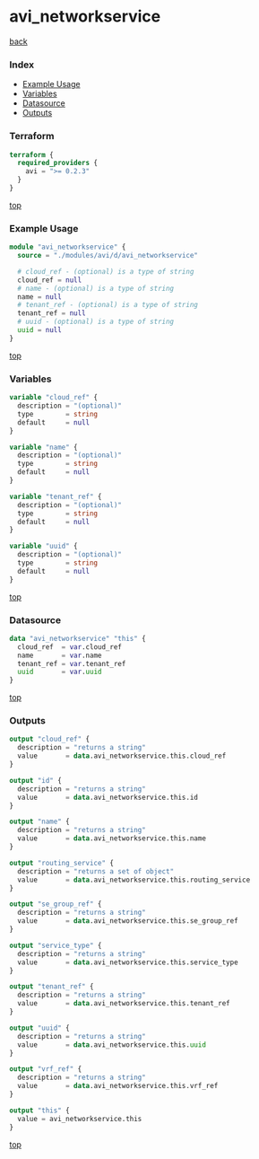 # avi_networkservice

[back](../avi.md)

### Index

- [Example Usage](#example-usage)
- [Variables](#variables)
- [Datasource](#datasource)
- [Outputs](#outputs)

### Terraform

```terraform
terraform {
  required_providers {
    avi = ">= 0.2.3"
  }
}
```

[top](#index)

### Example Usage

```terraform
module "avi_networkservice" {
  source = "./modules/avi/d/avi_networkservice"

  # cloud_ref - (optional) is a type of string
  cloud_ref = null
  # name - (optional) is a type of string
  name = null
  # tenant_ref - (optional) is a type of string
  tenant_ref = null
  # uuid - (optional) is a type of string
  uuid = null
}
```

[top](#index)

### Variables

```terraform
variable "cloud_ref" {
  description = "(optional)"
  type        = string
  default     = null
}

variable "name" {
  description = "(optional)"
  type        = string
  default     = null
}

variable "tenant_ref" {
  description = "(optional)"
  type        = string
  default     = null
}

variable "uuid" {
  description = "(optional)"
  type        = string
  default     = null
}
```

[top](#index)

### Datasource

```terraform
data "avi_networkservice" "this" {
  cloud_ref  = var.cloud_ref
  name       = var.name
  tenant_ref = var.tenant_ref
  uuid       = var.uuid
}
```

[top](#index)

### Outputs

```terraform
output "cloud_ref" {
  description = "returns a string"
  value       = data.avi_networkservice.this.cloud_ref
}

output "id" {
  description = "returns a string"
  value       = data.avi_networkservice.this.id
}

output "name" {
  description = "returns a string"
  value       = data.avi_networkservice.this.name
}

output "routing_service" {
  description = "returns a set of object"
  value       = data.avi_networkservice.this.routing_service
}

output "se_group_ref" {
  description = "returns a string"
  value       = data.avi_networkservice.this.se_group_ref
}

output "service_type" {
  description = "returns a string"
  value       = data.avi_networkservice.this.service_type
}

output "tenant_ref" {
  description = "returns a string"
  value       = data.avi_networkservice.this.tenant_ref
}

output "uuid" {
  description = "returns a string"
  value       = data.avi_networkservice.this.uuid
}

output "vrf_ref" {
  description = "returns a string"
  value       = data.avi_networkservice.this.vrf_ref
}

output "this" {
  value = avi_networkservice.this
}
```

[top](#index)